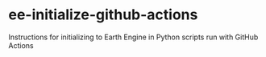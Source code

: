 # ee-initialize-github-actions
Instructions for initializing to Earth Engine in Python scripts run with GitHub Actions
